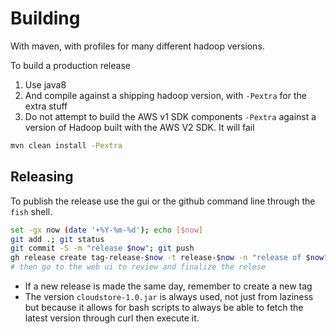 <!---
  Licensed under the Apache License, Version 2.0 (the "License");
  you may not use this file except in compliance with the License.
  You may obtain a copy of the License at

   http://www.apache.org/licenses/LICENSE-2.0

  Unless required by applicable law or agreed to in writing, software
  distributed under the License is distributed on an "AS IS" BASIS,
  WITHOUT WARRANTIES OR CONDITIONS OF ANY KIND, either express or implied.
  See the License for the specific language governing permissions and
  limitations under the License. See accompanying LICENSE file.
-->

# Building

With maven, with profiles for many different hadoop versions.

To build a production release
1. Use java8
2. And compile against a shipping hadoop version, with `-Pextra` for the extra stuff
3. Do not attempt to build the AWS v1 SDK components `-Pextra` against a version of Hadoop
   built with the AWS V2 SDK. It will fail


```bash
mvn clean install -Pextra
```

## Releasing

To publish the release use the gui or the github command line through the `fish` shell.

```bash
set -gx now (date '+%Y-%m-%d'); echo [$now]
git add .; git status
git commit -S -m "release $now"; git push
gh release create tag-release-$now -t release-$now -n "release of $now" -d target/cloudstore-1.0.jar
# then go to the web ui to review and finalize the relese
```

* If a new release is made the same day, remember to create a new tag
* The version `cloudstore-1.0.jar` is always used, not just from laziness but because it allows
for bash scripts to always be able to fetch the latest version through curl then execute it.


